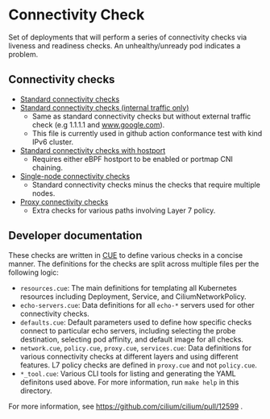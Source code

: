# Connectivity Check

Set of deployments that will perform a series of connectivity checks via
liveness and readiness checks. An unhealthy/unready pod indicates a problem.

## Connectivity checks

* [Standard connectivity checks](./connectivity-check.yaml)
* [Standard connectivity checks (internal traffic only)](./connectivity-check-internal.yaml)
  * Same as standard connectivity checks but without external traffic check (e.g 1.1.1.1 and www.google.com).
  * This file is currently used in github action conformance test with kind IPv6 cluster.
* [Standard connectivity checks with hostport](./connectivity-check-hostport.yaml)
  * Requires either eBPF hostport to be enabled or portmap CNI chaining.
* [Single-node connectivity checks](./connectivity-check-single-node.yaml)
  * Standard connectivity checks minus the checks that require multiple nodes.
* [Proxy connectivity checks](./connectivity-check-proxy.yaml)
  * Extra checks for various paths involving Layer 7 policy.

## Developer documentation

These checks are written in [CUE](https://cuelang.org/) to define various
checks in a concise manner. The definitions for the checks are split across
multiple files per the following logic:

* `resources.cue`: The main definitions for templating all Kubernetes resources
  including Deployment, Service, and CiliumNetworkPolicy.
* `echo-servers.cue`: Data definitions for all `echo-*` servers used for other
  connectivity checks.
* `defaults.cue`: Default parameters used to define how specific checks connect
  to particular echo servers, including selecting the probe destination,
  selecting pod affinity, and default image for all checks.
* `network.cue`, `policy.cue`, `proxy.cue`, `services.cue`: Data definitions
  for various connectivity checks at different layers and using different
  features. L7 policy checks are defined in `proxy.cue` and not `policy.cue`.
* `*_tool.cue`: Various CLI tools for listing and generating the YAML
  definitons used above. For more information, run `make help` in this
  directory.

For more information, see https://github.com/cilium/cilium/pull/12599 .
